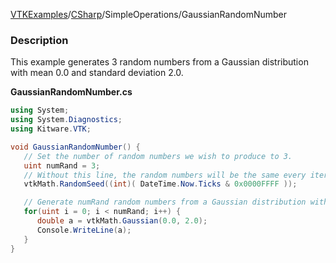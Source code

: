 [VTKExamples](/home/)/[CSharp](/CSharp)/SimpleOperations/GaussianRandomNumber

### Description
This example generates 3 random numbers from a Gaussian distribution with mean 0.0 and standard deviation 2.0. 

**GaussianRandomNumber.cs**
```csharp
using System;
using System.Diagnostics;
using Kitware.VTK;

void GaussianRandomNumber() {
   // Set the number of random numbers we wish to produce to 3.
   uint numRand = 3;
   // Without this line, the random numbers will be the same every iteration.
   vtkMath.RandomSeed((int)( DateTime.Now.Ticks & 0x0000FFFF ));

   // Generate numRand random numbers from a Gaussian distribution with mean 0.0 and standard deviation 2.0
   for(uint i = 0; i < numRand; i++) {
      double a = vtkMath.Gaussian(0.0, 2.0);
      Console.WriteLine(a);
   }
}
```
